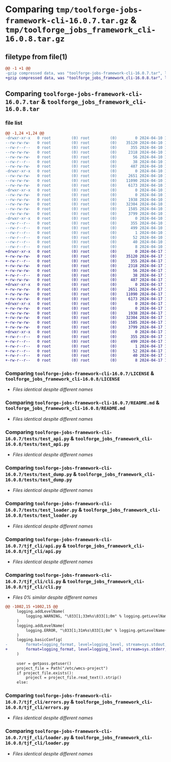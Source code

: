 # Comparing `tmp/toolforge-jobs-framework-cli-16.0.7.tar.gz` & `tmp/toolforge_jobs_framework_cli-16.0.8.tar.gz`

## filetype from file(1)

```diff
@@ -1 +1 @@
-gzip compressed data, was "toolforge-jobs-framework-cli-16.0.7.tar", last modified: Wed Apr 10 14:58:03 2024, max compression
+gzip compressed data, was "toolforge_jobs_framework_cli-16.0.8.tar", last modified: Wed Apr 17 14:06:50 2024, max compression
```

## Comparing `toolforge-jobs-framework-cli-16.0.7.tar` & `toolforge_jobs_framework_cli-16.0.8.tar`

### file list

```diff
@@ -1,24 +1,24 @@
-drwxr-xr-x   0 root         (0) root         (0)        0 2024-04-10 14:58:03.784200 toolforge-jobs-framework-cli-16.0.7/
--rw-rw-rw-   0 root         (0) root         (0)    35120 2024-04-10 14:57:58.000000 toolforge-jobs-framework-cli-16.0.7/LICENSE
--rw-r--r--   0 root         (0) root         (0)      355 2024-04-10 14:58:03.784200 toolforge-jobs-framework-cli-16.0.7/PKG-INFO
--rw-rw-rw-   0 root         (0) root         (0)     2318 2024-04-10 14:57:58.000000 toolforge-jobs-framework-cli-16.0.7/README.md
--rw-rw-rw-   0 root         (0) root         (0)       56 2024-04-10 14:57:58.000000 toolforge-jobs-framework-cli-16.0.7/pyproject.toml
--rw-r--r--   0 root         (0) root         (0)       38 2024-04-10 14:58:03.784200 toolforge-jobs-framework-cli-16.0.7/setup.cfg
--rw-rw-rw-   0 root         (0) root         (0)      487 2024-04-10 14:57:58.000000 toolforge-jobs-framework-cli-16.0.7/setup.py
-drwxr-xr-x   0 root         (0) root         (0)        0 2024-04-10 14:58:03.784200 toolforge-jobs-framework-cli-16.0.7/tests/
--rw-rw-rw-   0 root         (0) root         (0)     2651 2024-04-10 14:57:58.000000 toolforge-jobs-framework-cli-16.0.7/tests/test_api.py
--rw-rw-rw-   0 root         (0) root         (0)    11090 2024-04-10 14:57:58.000000 toolforge-jobs-framework-cli-16.0.7/tests/test_dump.py
--rw-rw-rw-   0 root         (0) root         (0)     6173 2024-04-10 14:57:58.000000 toolforge-jobs-framework-cli-16.0.7/tests/test_loader.py
-drwxr-xr-x   0 root         (0) root         (0)        0 2024-04-10 14:58:03.784200 toolforge-jobs-framework-cli-16.0.7/tjf_cli/
--rw-rw-rw-   0 root         (0) root         (0)        0 2024-04-10 14:57:58.000000 toolforge-jobs-framework-cli-16.0.7/tjf_cli/__init__.py
--rw-rw-rw-   0 root         (0) root         (0)     1938 2024-04-10 14:57:58.000000 toolforge-jobs-framework-cli-16.0.7/tjf_cli/api.py
--rw-rw-rw-   0 root         (0) root         (0)    32304 2024-04-10 14:57:58.000000 toolforge-jobs-framework-cli-16.0.7/tjf_cli/cli.py
--rw-rw-rw-   0 root         (0) root         (0)     1585 2024-04-10 14:57:58.000000 toolforge-jobs-framework-cli-16.0.7/tjf_cli/errors.py
--rw-rw-rw-   0 root         (0) root         (0)     3799 2024-04-10 14:57:58.000000 toolforge-jobs-framework-cli-16.0.7/tjf_cli/loader.py
-drwxr-xr-x   0 root         (0) root         (0)        0 2024-04-10 14:58:03.784200 toolforge-jobs-framework-cli-16.0.7/toolforge_jobs_framework_cli.egg-info/
--rw-r--r--   0 root         (0) root         (0)      355 2024-04-10 14:58:03.000000 toolforge-jobs-framework-cli-16.0.7/toolforge_jobs_framework_cli.egg-info/PKG-INFO
--rw-r--r--   0 root         (0) root         (0)      499 2024-04-10 14:58:03.000000 toolforge-jobs-framework-cli-16.0.7/toolforge_jobs_framework_cli.egg-info/SOURCES.txt
--rw-r--r--   0 root         (0) root         (0)        1 2024-04-10 14:58:03.000000 toolforge-jobs-framework-cli-16.0.7/toolforge_jobs_framework_cli.egg-info/dependency_links.txt
--rw-r--r--   0 root         (0) root         (0)       52 2024-04-10 14:58:03.000000 toolforge-jobs-framework-cli-16.0.7/toolforge_jobs_framework_cli.egg-info/entry_points.txt
--rw-r--r--   0 root         (0) root         (0)       40 2024-04-10 14:58:03.000000 toolforge-jobs-framework-cli-16.0.7/toolforge_jobs_framework_cli.egg-info/requires.txt
--rw-r--r--   0 root         (0) root         (0)        8 2024-04-10 14:58:03.000000 toolforge-jobs-framework-cli-16.0.7/toolforge_jobs_framework_cli.egg-info/top_level.txt
+drwxr-xr-x   0 root         (0) root         (0)        0 2024-04-17 14:06:50.177981 toolforge_jobs_framework_cli-16.0.8/
+-rw-rw-rw-   0 root         (0) root         (0)    35120 2024-04-17 14:06:45.000000 toolforge_jobs_framework_cli-16.0.8/LICENSE
+-rw-r--r--   0 root         (0) root         (0)      355 2024-04-17 14:06:50.177981 toolforge_jobs_framework_cli-16.0.8/PKG-INFO
+-rw-rw-rw-   0 root         (0) root         (0)     2318 2024-04-17 14:06:45.000000 toolforge_jobs_framework_cli-16.0.8/README.md
+-rw-rw-rw-   0 root         (0) root         (0)       56 2024-04-17 14:06:45.000000 toolforge_jobs_framework_cli-16.0.8/pyproject.toml
+-rw-r--r--   0 root         (0) root         (0)       38 2024-04-17 14:06:50.177981 toolforge_jobs_framework_cli-16.0.8/setup.cfg
+-rw-rw-rw-   0 root         (0) root         (0)      487 2024-04-17 14:06:45.000000 toolforge_jobs_framework_cli-16.0.8/setup.py
+drwxr-xr-x   0 root         (0) root         (0)        0 2024-04-17 14:06:50.173981 toolforge_jobs_framework_cli-16.0.8/tests/
+-rw-rw-rw-   0 root         (0) root         (0)     2651 2024-04-17 14:06:45.000000 toolforge_jobs_framework_cli-16.0.8/tests/test_api.py
+-rw-rw-rw-   0 root         (0) root         (0)    11090 2024-04-17 14:06:45.000000 toolforge_jobs_framework_cli-16.0.8/tests/test_dump.py
+-rw-rw-rw-   0 root         (0) root         (0)     6173 2024-04-17 14:06:45.000000 toolforge_jobs_framework_cli-16.0.8/tests/test_loader.py
+drwxr-xr-x   0 root         (0) root         (0)        0 2024-04-17 14:06:50.173981 toolforge_jobs_framework_cli-16.0.8/tjf_cli/
+-rw-rw-rw-   0 root         (0) root         (0)        0 2024-04-17 14:06:45.000000 toolforge_jobs_framework_cli-16.0.8/tjf_cli/__init__.py
+-rw-rw-rw-   0 root         (0) root         (0)     1938 2024-04-17 14:06:45.000000 toolforge_jobs_framework_cli-16.0.8/tjf_cli/api.py
+-rw-rw-rw-   0 root         (0) root         (0)    32304 2024-04-17 14:06:45.000000 toolforge_jobs_framework_cli-16.0.8/tjf_cli/cli.py
+-rw-rw-rw-   0 root         (0) root         (0)     1585 2024-04-17 14:06:45.000000 toolforge_jobs_framework_cli-16.0.8/tjf_cli/errors.py
+-rw-rw-rw-   0 root         (0) root         (0)     3799 2024-04-17 14:06:45.000000 toolforge_jobs_framework_cli-16.0.8/tjf_cli/loader.py
+drwxr-xr-x   0 root         (0) root         (0)        0 2024-04-17 14:06:50.177981 toolforge_jobs_framework_cli-16.0.8/toolforge_jobs_framework_cli.egg-info/
+-rw-r--r--   0 root         (0) root         (0)      355 2024-04-17 14:06:50.000000 toolforge_jobs_framework_cli-16.0.8/toolforge_jobs_framework_cli.egg-info/PKG-INFO
+-rw-r--r--   0 root         (0) root         (0)      499 2024-04-17 14:06:50.000000 toolforge_jobs_framework_cli-16.0.8/toolforge_jobs_framework_cli.egg-info/SOURCES.txt
+-rw-r--r--   0 root         (0) root         (0)        1 2024-04-17 14:06:50.000000 toolforge_jobs_framework_cli-16.0.8/toolforge_jobs_framework_cli.egg-info/dependency_links.txt
+-rw-r--r--   0 root         (0) root         (0)       52 2024-04-17 14:06:50.000000 toolforge_jobs_framework_cli-16.0.8/toolforge_jobs_framework_cli.egg-info/entry_points.txt
+-rw-r--r--   0 root         (0) root         (0)       40 2024-04-17 14:06:50.000000 toolforge_jobs_framework_cli-16.0.8/toolforge_jobs_framework_cli.egg-info/requires.txt
+-rw-r--r--   0 root         (0) root         (0)        8 2024-04-17 14:06:50.000000 toolforge_jobs_framework_cli-16.0.8/toolforge_jobs_framework_cli.egg-info/top_level.txt
```

### Comparing `toolforge-jobs-framework-cli-16.0.7/LICENSE` & `toolforge_jobs_framework_cli-16.0.8/LICENSE`

 * *Files identical despite different names*

### Comparing `toolforge-jobs-framework-cli-16.0.7/README.md` & `toolforge_jobs_framework_cli-16.0.8/README.md`

 * *Files identical despite different names*

### Comparing `toolforge-jobs-framework-cli-16.0.7/tests/test_api.py` & `toolforge_jobs_framework_cli-16.0.8/tests/test_api.py`

 * *Files identical despite different names*

### Comparing `toolforge-jobs-framework-cli-16.0.7/tests/test_dump.py` & `toolforge_jobs_framework_cli-16.0.8/tests/test_dump.py`

 * *Files identical despite different names*

### Comparing `toolforge-jobs-framework-cli-16.0.7/tests/test_loader.py` & `toolforge_jobs_framework_cli-16.0.8/tests/test_loader.py`

 * *Files identical despite different names*

### Comparing `toolforge-jobs-framework-cli-16.0.7/tjf_cli/api.py` & `toolforge_jobs_framework_cli-16.0.8/tjf_cli/api.py`

 * *Files identical despite different names*

### Comparing `toolforge-jobs-framework-cli-16.0.7/tjf_cli/cli.py` & `toolforge_jobs_framework_cli-16.0.8/tjf_cli/cli.py`

 * *Files 0% similar despite different names*

```diff
@@ -1002,15 +1002,15 @@
     logging.addLevelName(
         logging.WARNING, "\033[1;33m%s\033[1;0m" % logging.getLevelName(logging.WARNING)
     )
     logging.addLevelName(
         logging.ERROR, "\033[1;31m%s\033[1;0m" % logging.getLevelName(logging.ERROR)
     )
     logging.basicConfig(
-        format=logging_format, level=logging_level, stream=sys.stdout, datefmt="%Y-%m-%d %H:%M:%S"
+        format=logging_format, level=logging_level, stream=sys.stderr, datefmt="%Y-%m-%d %H:%M:%S"
     )
 
     user = getpass.getuser()
     project_file = Path("/etc/wmcs-project")
     if project_file.exists():
         project = project_file.read_text().strip()
     else:
```

### Comparing `toolforge-jobs-framework-cli-16.0.7/tjf_cli/errors.py` & `toolforge_jobs_framework_cli-16.0.8/tjf_cli/errors.py`

 * *Files identical despite different names*

### Comparing `toolforge-jobs-framework-cli-16.0.7/tjf_cli/loader.py` & `toolforge_jobs_framework_cli-16.0.8/tjf_cli/loader.py`

 * *Files identical despite different names*

